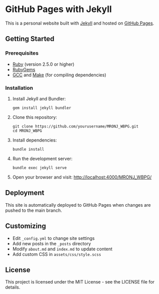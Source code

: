 # GitHub Pages with Jekyll

This is a personal website built with [Jekyll](https://jekyllrb.com/) and hosted on [GitHub Pages](https://pages.github.com/).

## Getting Started

### Prerequisites

- [Ruby](https://www.ruby-lang.org/en/downloads/) (version 2.5.0 or higher)
- [RubyGems](https://rubygems.org/pages/download)
- [GCC](https://gcc.gnu.org/install/) and [Make](https://www.gnu.org/software/make/) (for compiling dependencies)

### Installation

1. Install Jekyll and Bundler:
   ```
   gem install jekyll bundler
   ```

2. Clone this repository:
   ```
   git clone https://github.com/yourusername/MRONJ_WBPG.git
   cd MRONJ_WBPG
   ```

3. Install dependencies:
   ```
   bundle install
   ```

4. Run the development server:
   ```
   bundle exec jekyll serve
   ```

5. Open your browser and visit: [http://localhost:4000/MRONJ_WBPG/](http://localhost:4000/MRONJ_WBPG/)

## Deployment

This site is automatically deployed to GitHub Pages when changes are pushed to the main branch.

## Customizing

- Edit `_config.yml` to change site settings
- Add new posts in the `_posts` directory
- Modify `about.md` and `index.md` to update content
- Add custom CSS in `assets/css/style.scss`

## License

This project is licensed under the MIT License - see the LICENSE file for details. 